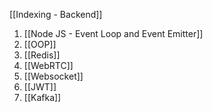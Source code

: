 [[Indexing - Backend]]
1. [[Node JS - Event Loop and Event Emitter]]
2.  [[OOP]]
3. [[Redis]]
4. [[WebRTC]]
5. [[Websocket]]
6. [[JWT]]
7. [[Kafka]]